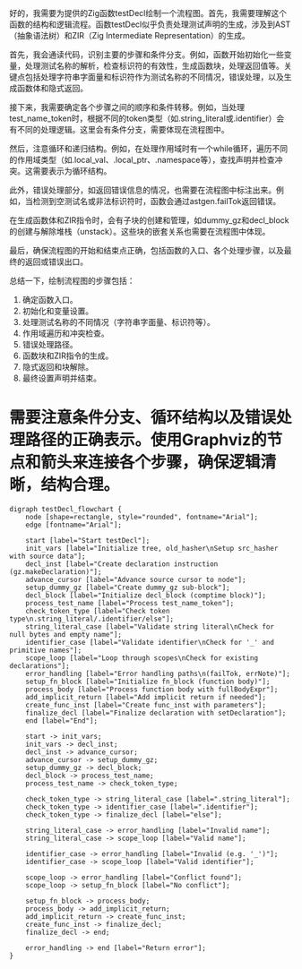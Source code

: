 好的，我需要为提供的Zig函数testDecl绘制一个流程图。首先，我需要理解这个函数的结构和逻辑流程。函数testDecl似乎负责处理测试声明的生成，涉及到AST（抽象语法树）和ZIR（Zig Intermediate Representation）的生成。

首先，我会通读代码，识别主要的步骤和条件分支。例如，函数开始初始化一些变量，处理测试名称的解析，检查标识符的有效性，生成函数块，处理返回值等。关键点包括处理字符串字面量和标识符作为测试名称的不同情况，错误处理，以及生成函数体和隐式返回。

接下来，我需要确定各个步骤之间的顺序和条件转移。例如，当处理test_name_token时，根据不同的token类型（如.string_literal或.identifier）会有不同的处理逻辑。这里会有条件分支，需要体现在流程图中。

然后，注意循环和递归结构。例如，在处理作用域时有一个while循环，遍历不同的作用域类型（如.local_val、.local_ptr、.namespace等），查找声明并检查冲突。这需要表示为循环结构。

此外，错误处理部分，如返回错误信息的情况，也需要在流程图中标注出来。例如，当检测到空测试名或非法标识符时，函数会通过astgen.failTok返回错误。

在生成函数体和ZIR指令时，会有子块的创建和管理，如dummy_gz和decl_block的创建与解除堆栈（unstack）。这些块的嵌套关系也需要在流程图中体现。

最后，确保流程图的开始和结束点正确，包括函数的入口、各个处理步骤，以及最终的返回或错误出口。

总结一下，绘制流程图的步骤包括：

1. 确定函数入口。
2. 初始化和变量设置。
3. 处理测试名称的不同情况（字符串字面量、标识符等）。
4. 作用域遍历和冲突检查。
5. 错误处理路径。
6. 函数块和ZIR指令的生成。
7. 隐式返回和块解除。
8. 最终设置声明并结束。

需要注意条件分支、循环结构以及错误处理路径的正确表示。使用Graphviz的节点和箭头来连接各个步骤，确保逻辑清晰，结构合理。
================================================
```graphviz
digraph testDecl_flowchart {
    node [shape=rectangle, style="rounded", fontname="Arial"];
    edge [fontname="Arial"];

    start [label="Start testDecl"];
    init_vars [label="Initialize tree, old_hasher\nSetup src_hasher with source data"];
    decl_inst [label="Create declaration instruction (gz.makeDeclaration)"];
    advance_cursor [label="Advance source cursor to node"];
    setup_dummy_gz [label="Create dummy_gz sub-block"];
    decl_block [label="Initialize decl_block (comptime block)"];
    process_test_name [label="Process test_name_token"];
    check_token_type [label="Check token type\n.string_literal/.identifier/else"];
    string_literal_case [label="Validate string literal\nCheck for null bytes and empty name"];
    identifier_case [label="Validate identifier\nCheck for '_' and primitive names"];
    scope_loop [label="Loop through scopes\nCheck for existing declarations"];
    error_handling [label="Error handling paths\n(failTok, errNote)"];
    setup_fn_block [label="Initialize fn_block (function body)"];
    process_body [label="Process function body with fullBodyExpr"];
    add_implicit_return [label="Add implicit return if needed"];
    create_func_inst [label="Create func_inst with parameters"];
    finalize_decl [label="Finalize declaration with setDeclaration"];
    end [label="End"];

    start -> init_vars;
    init_vars -> decl_inst;
    decl_inst -> advance_cursor;
    advance_cursor -> setup_dummy_gz;
    setup_dummy_gz -> decl_block;
    decl_block -> process_test_name;
    process_test_name -> check_token_type;

    check_token_type -> string_literal_case [label=".string_literal"];
    check_token_type -> identifier_case [label=".identifier"];
    check_token_type -> finalize_decl [label="else"];

    string_literal_case -> error_handling [label="Invalid name"];
    string_literal_case -> scope_loop [label="Valid name"];

    identifier_case -> error_handling [label="Invalid (e.g. '_')"];
    identifier_case -> scope_loop [label="Valid identifier"];

    scope_loop -> error_handling [label="Conflict found"];
    scope_loop -> setup_fn_block [label="No conflict"];

    setup_fn_block -> process_body;
    process_body -> add_implicit_return;
    add_implicit_return -> create_func_inst;
    create_func_inst -> finalize_decl;
    finalize_decl -> end;

    error_handling -> end [label="Return error"];
}
```